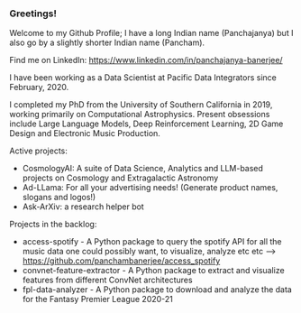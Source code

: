 ### Greetings! 

Welcome to my Github Profile; I have a long Indian name (Panchajanya) but I also go by a slightly shorter Indian name (Pancham). 

Find me on LinkedIn: https://www.linkedin.com/in/panchajanya-banerjee/

I have been working as a Data Scientist at Pacific Data Integrators since February, 2020. 

I completed my PhD from the University of Southern California in 2019, working primarily on Computational Astrophysics. Present obsessions include Large Language Models, Deep Reinforcement Learning, 2D Game Design and Electronic Music Production.

Active projects:
- CosmologyAI: A suite of Data Science, Analytics and LLM-based projects on Cosmology and Extragalactic Astronomy
- Ad-LLama: For all your advertising needs! (Generate product names, slogans and logos!)
- Ask-ArXiv: a research helper bot

Projects in the backlog: 
- access-spotify - A Python package to query the spotify API for all the music data one could possibly want, to visualize, analyze etc etc --> https://github.com/panchambanerjee/access_spotify
- convnet-feature-extractor - A Python package to extract and visualize features from different ConvNet architectures
- fpl-data-analyzer - A Python package to download and analyze the data for the Fantasy Premier League 2020-21

